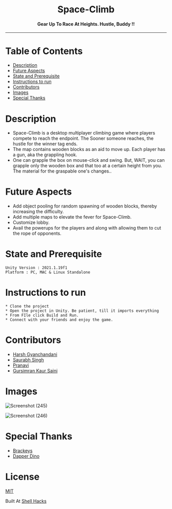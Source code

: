 <h1 align="center">Space-Climb</h1>
<h4 align="center">Gear Up To Race At Heights. Hustle, Buddy !!</h4>
<hr>

# Table of Contents

* [ Description ](#description)
* [ Future Aspects ](#future)
* [ State and Prerequisite ](#state)
* [ Instructions to run ](#installation)
* [ Contributors ](#contributors)
* [ Images ](#images)
* [ Special Thanks](#thnku)

# <a name="description"></a>Description
* Space-Climb is a desktop multiplayer climbing game where players compete to reach the endpoint.  The Sooner someone reaches, the hustle for the winner tag ends.
* The map contains wooden blocks as an aid to move up. Each player has a gun, aka the grappling hook.
* One can grapple the box on mouse-click and swing. But, WAIT, you can grapple only the wooden box and that too at a certain height from you. The material for the graspable one's changes..

# <a name="future"></a>Future Aspects
* Add object pooling for random spawning of wooden blocks, thereby increasing the difficulty.
* Add multiple maps to elevate the fever for Space-Climb.
* Customize lobby.
* Avail the powerups for the players and along with allowing them to cut the rope of opponents.


# <a name="state"></a>State and Prerequisite
```
Unity Version : 2021.1.19f1
Platform : PC, MAC & Linux Standalone
```

# <a name="installation"></a>Instructions to run
```
* Clone the project 
* Open the project in Unity. Be patient, till it imports everything
* From FIle click Build and Run.
* Connect with your friends and enjoy the game.
```

# <a name="contributors"></a>Contributors
* [Harsh Gyanchandani](https://github.com/harshh3010)
* [Saurabh Singh](https://github.com/mrdinosaurabh)
* [Pranavi](https://github.com/pranavi79)
* [Gursimran Kaur Saini](https://github.com/gursimran18)

# <a name="images"></a>Images
![Screenshot (245)](https://user-images.githubusercontent.com/59930598/134810712-176a556b-0c3c-4276-885d-6b76a7109bfa.png)

![Screenshot (246)](https://user-images.githubusercontent.com/59930598/134810763-182c8e4c-0a90-4f94-8b90-1099d6d2f3fd.png)

# <a name="thnku"></a>Special Thanks
* [Brackeys](https://github.com/Brackeys)
* [Dapper Dino](https://github.com/DapperDino)

# License
[MIT](https://choosealicense.com/licenses/mit/)

Built At [Shell Hacks](https://shellhacks.net)
